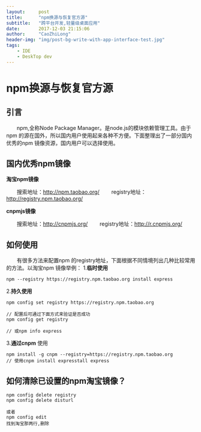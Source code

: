 ```yaml
---
layout:     post
title:      "npm换源与恢复官方源"
subtitle:   "跨平台开发,轻量级桌面应用"
date:       2017-12-03 21:15:06
author:     "CaoZhiLong"
header-img: "img/post-bg-write-with-app-interface-test.jpg"
tags:
    - IDE
    - DeskTop dev
---
```


# npm换源与恢复官方源

## 引言

&emsp;&emsp;npm,全称Node Package Manager。是node.js的模块依赖管理工具。由于npm 的源在国外，所以国内用户使用起来各种不方便。下面整理出了一部分国内优秀的npm 镜像资源，国内用户可以选择使用。

## 国内优秀npm镜像

**淘宝npm镜像**

&emsp;&emsp;搜索地址：http://npm.taobao.org/
&emsp;&emsp;registry地址：http://registry.npm.taobao.org/

**cnpmjs镜像**

&emsp;&emsp;搜索地址：http://cnpmjs.org/
&emsp;&emsp;registry地址：http://r.cnpmjs.org/

## 如何使用

&emsp;&emsp;有很多方法来配置npm 的registry地址，下面根据不同情境列出几种比较常用的方法。以淘宝npm
镜像举例：
1.**临时使用**

```shell
npm --registry https://registry.npm.taobao.org install express
```

2.**持久使用**

```shell
npm config set registry https://registry.npm.taobao.org

// 配置后可通过下面方式来验证是否成功
npm config get registry

// 或npm info express
```

3.**通过cnpm**
使用

```shell
npm install -g cnpm --registry=https://registry.npm.taobao.org
// 使用cnpm install expresstall express
```
## 如何清除已设置的npm淘宝镜像？

```shell
npm config delete registry
npm config delete disturl

或者 
npm config edit 
找到淘宝那两行,删除
```